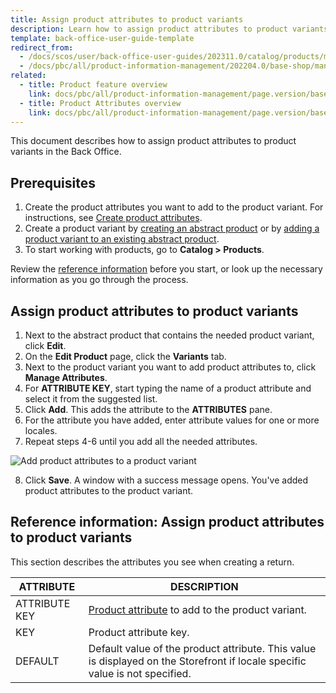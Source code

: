 ```yaml
---
title: Assign product attributes to product variants
description: Learn how to assign product attributes to product variants in the Back Office
template: back-office-user-guide-template
redirect_from:
  - /docs/scos/user/back-office-user-guides/202311.0/catalog/products/manage-concrete-products/assign-product-attributes-to-product-variants.html
  - /docs/pbc/all/product-information-management/202204.0/base-shop/manage-in-the-back-office/products/manage-product-variants/assign-product-attributes-to-product-variants.html
related:
  - title: Product feature overview
    link: docs/pbc/all/product-information-management/page.version/base-shop/feature-overviews/product-feature-overview/product-feature-overview.html
  - title: Product Attributes overview
    link: docs/pbc/all/product-information-management/page.version/base-shop/feature-overviews/product-feature-overview/product-attributes-overview.html
---
```


This document describes how to assign product attributes to product variants in the Back Office.

## Prerequisites

1. Create the product attributes you want to add to the product variant. For instructions, see [Create product attributes](/docs/pbc/all/product-information-management/{{page.version}}/base-shop/manage-in-the-back-office/attributes/create-product-attributes.html).
2. Create a product variant by [creating an abstract product](/docs/pbc/all/product-information-management/{{page.version}}/base-shop/manage-in-the-back-office/products/manage-abstract-products-and-product-bundles/create-abstract-products-and-product-bundles.html) or by [adding a product variant to an existing abstract product](/docs/pbc/all/product-information-management/{{page.version}}/base-shop/manage-in-the-back-office/products/manage-product-variants/create-product-variants.html).  
3. To start working with products, go to **Catalog&nbsp;<span aria-label="and then">></span> Products**.

Review the [reference information](#reference-information-assign-product-attributes-to-product-variants) before you start, or look up the necessary information as you go through the process.


## Assign product attributes to product variants

1. Next to the abstract product that contains the needed product variant, click **Edit**.
2. On the **Edit Product** page, click the **Variants** tab.
3. Next to the product variant you want to add product attributes to, click **Manage Attributes**.
4. For **ATTRIBUTE KEY**, start typing the name of a product attribute and select it from the suggested list.
5. Click **Add**.
    This adds the attribute to the **ATTRIBUTES** pane.
6. For the attribute you have added, enter attribute values for one or more locales.
7. Repeat steps 4-6 until you add all the needed attributes.

![Add product attributes to a product variant](https://spryker.s3.eu-central-1.amazonaws.com/docs/scos/user/back-office-user-guides/catalog/products/manage-product-variants/assign-product-attributes-to-product-variants.md/add-product-attributes-to-product-variants.png)

8. Click **Save**.
    A window with a success message opens. You've added product attributes to the product variant.


## Reference information: Assign product attributes to product variants

This section describes the attributes you see when creating a return.

| ATTRIBUTE | DESCRIPTION |
|-|-|
| ATTRIBUTE KEY | [Product attribute](/docs/pbc/all/product-information-management/{{page.version}}/base-shop/feature-overviews/product-feature-overview/product-attributes-overview.html) to add to the product variant. |
| KEY | Product attribute key. |
| DEFAULT | Default value of the product attribute. This value is displayed on the Storefront if locale specific value is not specified. |
